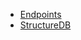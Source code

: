 * [Endpoints](https://github.com/RideTrip-tour/Wiki/blob/main/Endpoints.md)
* [StructureDB](https://github.com/RideTrip-tour/Wiki/blob/main/SructureDB.md)
